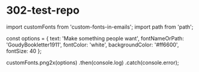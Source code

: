 # 302-test-repo
import customFonts from 'custom-fonts-in-emails';
import path from 'path';

const options = {
  text: 'Make something people want',
  fontNameOrPath: 'GoudyBookletter1911',
  fontColor: 'white',
  backgroundColor: '#ff6600',
  fontSize: 40
};

customFonts.png2x(options)
  .then(console.log)
  .catch(console.error);
